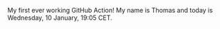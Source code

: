My first ever working GitHub Action!
My name is Thomas and today is Wednesday, 10 January, 19:05 CET. 
